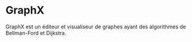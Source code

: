 # GraphX
GraphX est un éditeur et visualiseur de graphes ayant des algorithmes de Bellman-Ford et Dijkstra.
